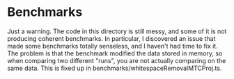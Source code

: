 # Benchmarks

Just a warning. The code in this directory is still messy, and some of it is not producing coherent benchmarks. In particular, I discovered an issue that made some benchmarks totally senseless, and I haven't had time to fix it. The problem is that the benchmark modified the data stored in memory, so when comparing two different "runs", you are not actually comparing on the same data. This is fixed up in benchmarks/whitespaceRemovalMTCProj.ts.